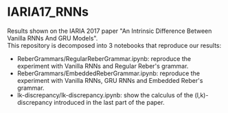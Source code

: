# IARIA17_RNNs
Results shown on the IARIA 2017 paper "An Intrinsic Difference Between Vanilla RNNs And GRU Models".     
This repository is decomposed into 3 notebooks that reproduce our results:    
- ReberGrammars/RegularReberGrammar.ipynb: reproduce the experiment with Vanilla RNNs and Regular Reber's grammar.    
- ReberGrammars/EmbeddedReberGrammar.ipynb: reproduce the experiment with Vanilla RNNs, GRU RNNs and Embedded Reber's grammar.     
- lk-discrepancy/lk-discrepancy.ipynb: show the calculus of the (l,k)-discrepancy introduced in the last part of the paper.

